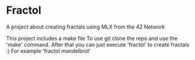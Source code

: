 # Fractol
A project about creating fractals using MLX from the 42 Network

This project includes a make file
To use git clone the repo and use the 'make' command.
After that you can just execute 'fractol' to create fractals :) For example 'fractol mandelbrot'
